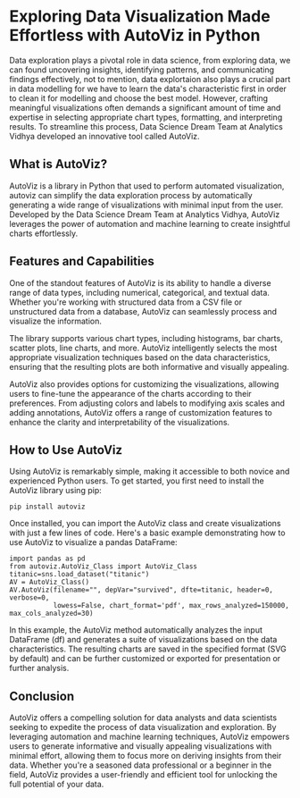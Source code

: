 # Exploring Data Visualization Made Effortless with AutoViz in Python

Data exploration plays a pivotal role in data science, from exploring data, we can found uncovering insights, identifying patterns, and communicating findings effectively, not to mention, data explortaion also plays a crucial part in data modelling for we have to learn the data's characteristic first in order to clean it for modelling and choose the best model. However, crafting meaningful visualizations often demands a significant amount of time and expertise in selecting appropriate chart types, formatting, and interpreting results. To streamline this process, Data Science Dream Team at Analytics Vidhya developed an innovative tool called AutoViz.

## What is AutoViz?

AutoViz is a library in Python that used to perform automated visualization, autoviz can simplify the data exploration process by automatically generating a wide range of visualizations with minimal input from the user. Developed by the Data Science Dream Team at Analytics Vidhya, AutoViz leverages the power of automation and machine learning to create insightful charts effortlessly.

## Features and Capabilities

One of the standout features of AutoViz is its ability to handle a diverse range of data types, including numerical, categorical, and textual data. Whether you're working with structured data from a CSV file or unstructured data from a database, AutoViz can seamlessly process and visualize the information.

The library supports various chart types, including histograms, bar charts, scatter plots, line charts, and more. AutoViz intelligently selects the most appropriate visualization techniques based on the data characteristics, ensuring that the resulting plots are both informative and visually appealing.

AutoViz also provides options for customizing the visualizations, allowing users to fine-tune the appearance of the charts according to their preferences. From adjusting colors and labels to modifying axis scales and adding annotations, AutoViz offers a range of customization features to enhance the clarity and interpretability of the visualizations.

## How to Use AutoViz

Using AutoViz is remarkably simple, making it accessible to both novice and experienced Python users. To get started, you first need to install the AutoViz library using pip:

    pip install autoviz

Once installed, you can import the AutoViz class and create visualizations with just a few lines of code. Here's a basic example demonstrating how to use AutoViz to visualize a pandas DataFrame:

    import pandas as pd
    from autoviz.AutoViz_Class import AutoViz_Class
    titanic=sns.load_dataset("titanic")
    AV = AutoViz_Class()
    AV.AutoViz(filename="", depVar="survived", dfte=titanic, header=0, verbose=0,
               lowess=False, chart_format='pdf', max_rows_analyzed=150000, max_cols_analyzed=30)

In this example, the AutoViz method automatically analyzes the input DataFrame (df) and generates a suite of visualizations based on the data characteristics. The resulting charts are saved in the specified format (SVG by default) and can be further customized or exported for presentation or further analysis.

## Conclusion

AutoViz offers a compelling solution for data analysts and data scientists seeking to expedite the process of data visualization and exploration. By leveraging automation and machine learning techniques, AutoViz empowers users to generate informative and visually appealing visualizations with minimal effort, allowing them to focus more on deriving insights from their data. Whether you're a seasoned data professional or a beginner in the field, AutoViz provides a user-friendly and efficient tool for unlocking the full potential of your data.
